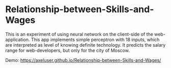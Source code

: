 # Relationship-between-Skills-and-Wages

This is an experiment of using neural network on the client-side of the web-application. This app implements simple perceptron with 18 inputs, which are interpreted as level of knowing definite technology. It predicts the salary range for web-developers, but only for the city of Moscow.

Demo: https://axeluser.github.io/Relationship-between-Skills-and-Wages/